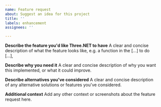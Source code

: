 ```yaml
---
name: Feature request
about: Suggest an idea for this project
title: ''
labels: enhancement
assignees: ''

---
```


**Describe the feature you'd like Three.NET to have**
A clear and concise description of what the feature looks like, e.g. a function in the [...] to do [...],

**Describe why you need it**
A clear and concise description of why you want this implemented, or what it could improve.

**Describe alternatives you've considered**
A clear and concise description of any alternative solutions or features you've considered.

**Additional context**
Add any other context or screenshots about the feature request here.
